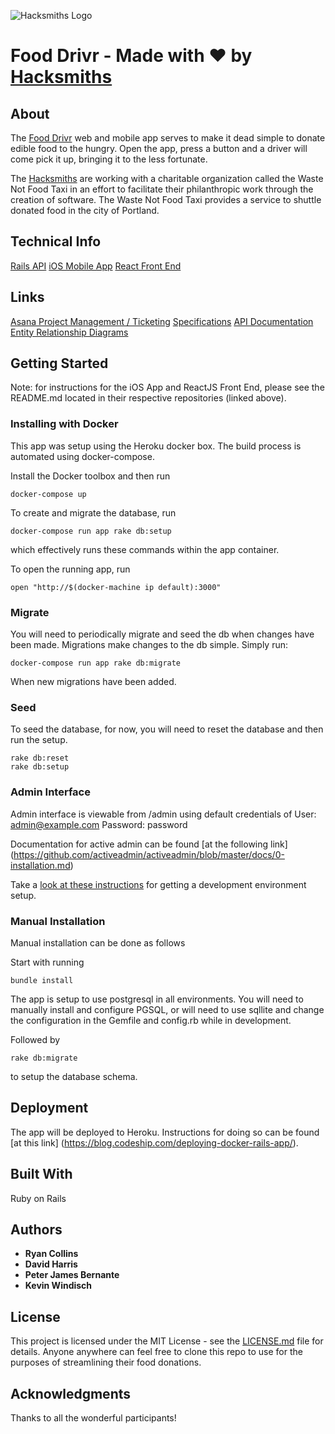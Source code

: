 ![Hacksmiths Logo](https://rawgit.com/teamhacksmiths/food-drivr-backend/master/.github/assets/hacksmiths-logo.svg)

# Food Drivr - Made with ❤️ by [Hacksmiths](http://hacksmiths.io)

## About
The [Food Drivr](http://fooddrivr.com) web and mobile app serves to make it dead simple to donate edible food to the hungry.  Open the app, press a button and a driver will come pick it up, bringing it to the less fortunate.

The [Hacksmiths](http://hacksmiths.io) are working with a charitable organization called the Waste Not Food Taxi in an effort to facilitate their philanthropic work through the creation of software.  The Waste Not Food Taxi provides a service to shuttle donated food in the city of Portland.

## Technical Info
[Rails API](https://github.com/teamhacksmiths/food-drivr-backend)
[iOS Mobile App](https://github.com/teamhacksmiths/food-drivr-ios)
[React Front End](https://github.com/teamhacksmiths/food-drivr-frontend)

## Links
[Asana Project Management / Ticketing](https://app.asana.com/0/94684923468934)
[Specifications](https://docs.google.com/document/d/1JCQDv0QcZB6NGKWcgWc3PVjYTCLtYUbnEOlyPy5f7ZA/edit?usp=sharing)
[API Documentation](http://teamhacksmiths.github.io/food-drivr-api-documentation/)
[Entity Relationship Diagrams](https://www.lucidchart.com/documents/view/04f97352-911c-45c8-8fd2-cf457c40f7d2)

## Getting Started

Note: for instructions for the iOS App and ReactJS Front End, please see the README.md located in their respective repositories (linked above).

### Installing with Docker
This app was setup using the Heroku docker box.  The build process is automated using docker-compose.

Install the Docker toolbox and then run
```
docker-compose up
```

To create and migrate the database, run
```
docker-compose run app rake db:setup
```
which effectively runs these commands within the app container.

To open the running app, run
```
open "http://$(docker-machine ip default):3000"
```

### Migrate
You will need to periodically migrate and seed the db when changes have been made.  Migrations make changes to the db simple.
Simply run:
```
docker-compose run app rake db:migrate
```
When new migrations have been added.

### Seed
To seed the database, for now, you will need to reset the database and then run the setup.
```
rake db:reset
rake db:setup
```

### Admin Interface
Admin interface is viewable from /admin
using default credentials of
User: admin@example.com
Password: password

Documentation for active admin can be found [at the following link]
(https://github.com/activeadmin/activeadmin/blob/master/docs/0-installation.md)

Take a [look at these instructions](http://blog.codeship.com/running-rails-development-environment-docker/) for getting a development environment setup.  

### Manual Installation
Manual installation can be done as follows

Start with running
```
bundle install
```
The app is setup to use postgresql in all environments.  You will need to manually install and configure PGSQL, or will need to use sqllite and change the configuration in the Gemfile and config.rb while in development.

Followed by
```
rake db:migrate
```
to setup the database schema.  

## Deployment
The app will be deployed to Heroku.  Instructions for doing so can be found [at this link] (https://blog.codeship.com/deploying-docker-rails-app/).

## Built With
Ruby on Rails

## Authors

* **Ryan Collins**
* **David Harris**
* **Peter James Bernante**
* **Kevin Windisch**

## License
This project is licensed under the MIT License - see the [LICENSE.md](LICENSE.md) file for details.  Anyone anywhere can feel free to clone this repo to use for the purposes of streamlining their food donations.

## Acknowledgments
Thanks to all the wonderful participants!
